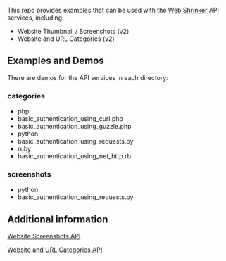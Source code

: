 This repo provides examples that can be used with the [Web Shrinker](https://www.webshrinker.com) API services, including:

* Website Thumbnail / Screenshots (v2)
* Website and URL Categories (v2)

## Examples and Demos

There are demos for the API services in each directory:

### categories ###
* php
 * basic_authentication_using_curl.php
 * basic_authentication_using_guzzle.php
* python
 * basic_authentication_using_requests.py
* ruby
 * basic_authentication_using_net_http.rb
### screenshots ###
* python
 * basic_authentication_using_requests.py

## Additional information

[Website Screenshots API](https://www.webshrinker.com/website-screenshot-api/)

[Website and URL Categories API](https://www.webshrinker.com/website-category-api/)
